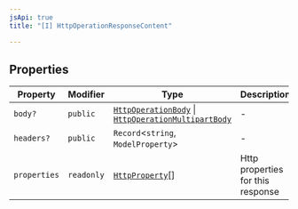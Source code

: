 ```yaml
---
jsApi: true
title: "[I] HttpOperationResponseContent"

---
```

## Properties

| Property | Modifier | Type | Description |
| ------ | ------ | ------ | ------ |
| `body?` | `public` | [`HttpOperationBody`](HttpOperationBody.md) \| [`HttpOperationMultipartBody`](HttpOperationMultipartBody.md) | - |
| `headers?` | `public` | `Record`<`string`, `ModelProperty`\> | - |
| `properties` | `readonly` | [`HttpProperty`](../type-aliases/HttpProperty.md)[] | Http properties for this response |
